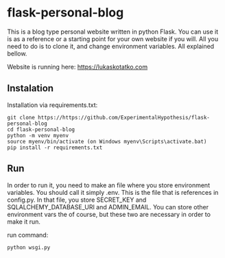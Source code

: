 # flask-personal-blog
This is a blog type personal website written in python Flask. You can use it is as a reference or a starting point for your own website if you will. All you need to do is to clone it, and change environment variables. All explained bellow.

Website is running here: https://lukaskotatko.com

## Instalation

Installation via requirements.txt:
```
git clone https://https://github.com/ExperimentalHypothesis/flask-personal-blog
cd flask-personal-blog
python -m venv myenv
source myenv/bin/activate (on Windows myenv\Scripts\activate.bat)
pip install -r requirements.txt
```

## Run 
In order to run it, you need to make an file where you store environment variables. You should call it simply .env. This is the file that is references in config.py. In that file, you store SECRET_KEY and SQLALCHEMY_DATABASE_URI and ADMIN_EMAIL. You can store other environment vars the of course, but these two are necessary in order to make it run.

run command:
```
python wsgi.py
```



